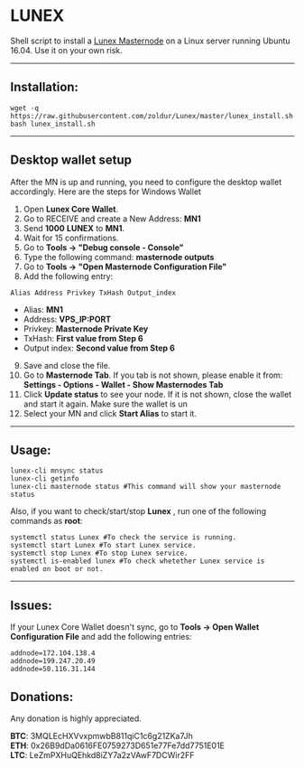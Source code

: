 # LUNEX
Shell script to install a [Lunex Masternode](https://www.lunexcrypto.com/) on a Linux server running Ubuntu 16.04. Use it on your own risk.

***
## Installation:
```
wget -q https://raw.githubusercontent.com/zoldur/Lunex/master/lunex_install.sh
bash lunex_install.sh
```
***

## Desktop wallet setup

After the MN is up and running, you need to configure the desktop wallet accordingly. Here are the steps for Windows Wallet
1. Open **Lunex Core Wallet**.
2. Go to RECEIVE and create a New Address: **MN1**
3. Send **1000** **LUNEX** to **MN1**.
4. Wait for 15 confirmations.
5. Go to **Tools -> "Debug console - Console"**
6. Type the following command: **masternode outputs**
7. Go to  **Tools -> "Open Masternode Configuration File"**
8. Add the following entry:
```
Alias Address Privkey TxHash Output_index
```
* Alias: **MN1**
* Address: **VPS_IP:PORT**
* Privkey: **Masternode Private Key**
* TxHash: **First value from Step 6**
* Output index:  **Second value from Step 6**
9. Save and close the file.
10. Go to **Masternode Tab**. If you tab is not shown, please enable it from: **Settings - Options - Wallet - Show Masternodes Tab**
11. Click **Update status** to see your node. If it is not shown, close the wallet and start it again. Make sure the wallet is un
12. Select your MN and click **Start Alias** to start it.
***

## Usage:
```
lunex-cli mnsync status
lunex-cli getinfo
lunex-cli masternode status #This command will show your masternode status
```

Also, if you want to check/start/stop **Lunex** , run one of the following commands as **root**:

```
systemctl status Lunex #To check the service is running.
systemctl start Lunex #To start Lunex service.
systemctl stop Lunex #To stop Lunex service.
systemctl is-enabled lunex #To check whetether Lunex service is enabled on boot or not.
```
***

## Issues:
If your Lunex Core Wallet doesn't sync, go to **Tools -> Open Wallet Configuration File** and add the following entries:
```
addnode=172.104.138.4
addnode=199.247.20.49
addnode=50.116.31.144
```

## Donations:  

Any donation is highly appreciated.  

**BTC**: 3MQLEcHXVvxpmwbB811qiC1c6g21ZKa7Jh  
**ETH**: 0x26B9dDa0616FE0759273D651e77Fe7dd7751E01E  
**LTC**: LeZmPXHuQEhkd8iZY7a2zVAwF7DCWir2FF

